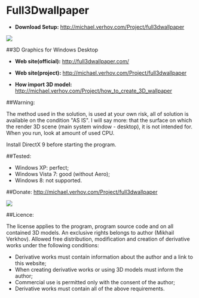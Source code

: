 Full3Dwallpaper
===============

* __Download Setup:__ http://michael.verhov.com/Project/full3dwallpaper

<img src="https://github.com/Verhov/Full3Dwallpaper/blob/master/awesome.png?raw=true" />

##3D Graphics for Windows Desktop

* __Web site(official):__ http://full3dwallpaper.com/

* __Web site(project):__ http://michael.verhov.com/Project/full3dwallpaper

* __How import 3D model:__ http://michael.verhov.com/Project/how_to_create_3D_wallpaper

##Warning:

The method used in the solution, is used at your own risk, all of solution is available on the condition "AS IS".
I will say more: that the surface on which the render 3D scene (main system window - desktop), it is not intended for.
When you run, look at amount of used CPU.

Install DirectX 9 before starting the program.

##Tested:

* Windows XP: perfect;
* Windows Vista 7: good (without Aero);
* Windows 8: not supported.

##Donate: http://michael.verhov.com/Project/full3dwallpaper


<img src="https://github.com/Verhov/Full3Dwallpaper/blob/master/screenshot.png?raw=true" />

##Licence:

The license applies to the program, program source code and on all contained 3D models. An exclusive rights belongs to author (Mikhail Verkhov).
Allowed free distribution, modification and creation of derivative works under the following conditions:
* Derivative works must contain information about the author and a link to this website;
* When creating derivative works or using 3D models must inform the author;
* Commercial use is permitted only with the consent of the author;
* Derivative works must contain all of the above requirements.
